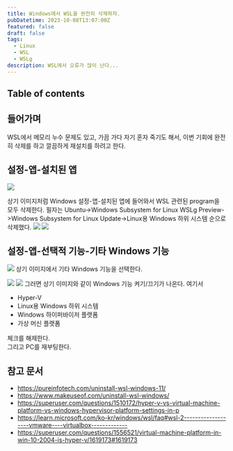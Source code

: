 ```yaml
---
title: Windows에서 WSL을 완전히 삭제하자.
pubDatetime: 2023-10-08T13:07:00Z
featured: false
draft: false
tags:
  - Linux
  - WSL
  - WSLg
description: WSL에서 오류가 많이 난다...
---
```


## Table of contents

## 들어가며

WSL에서 메모리 누수 문제도 있고, 가끔 가다 자기 혼자 죽기도 해서, 이번 기회에 완전히 삭제를 하고 깔끔하게 재설치를 하려고 한다.

## 설정-앱-설치된 앱

![](https://res.cloudinary.com/gyunseo-blog/image/upload/v1698669625/uninstall-wsl-completely-on-windows-1696738168183.jpeg)

상기 이미지처럼 Windows 설정-앱-설치된 앱에 들어와서 WSL 관련된 program을 모두 삭제한다.
필자는 Ubuntu->Windows Subsystem for Linux WSLg Preview->Windows Subsystem for Linux Update->Linux용 Windows 하위 시스템 순으로 삭제했다.
![](https://res.cloudinary.com/gyunseo-blog/image/upload/v1698669625/uninstall-wsl-completely-on-windows-1696738223576.jpeg)
![](https://res.cloudinary.com/gyunseo-blog/image/upload/v1698669625/uninstall-wsl-completely-on-windows-1696738269567.jpeg)

## 설정-앱-선택적 기능-기타 Windows 기능

![](https://res.cloudinary.com/gyunseo-blog/image/upload/v1698669625/uninstall-wsl-completely-on-windows-1696738604428.jpeg)
상기 이미지에서 기타 Windows 기능을 선택한다.

![](https://res.cloudinary.com/gyunseo-blog/image/upload/v1698669625/uninstall-wsl-completely-on-windows-1696741218580.jpeg)
![](https://res.cloudinary.com/gyunseo-blog/image/upload/v1698669625/uninstall-wsl-completely-on-windows-1696741270383.jpeg)
그러면 상기 이미지와 같이 Windows 기능 켜기/끄기가 나온다.
여기서

- Hyper-V
- Linux용 Windows 하위 시스템
- Windows 하이퍼바이저 플랫폼
- 가상 머신 플랫폼

체크를 해제한다.  
그리고 PC를 재부팅한다.

## 참고 문서

- <https://pureinfotech.com/uninstall-wsl-windows-11/>
- <https://www.makeuseof.com/uninstall-wsl-windows/>
- <https://superuser.com/questions/1510172/hyper-v-vs-virtual-machine-platform-vs-windows-hypervisor-platform-settings-in-p>
- <https://learn.microsoft.com/ko-kr/windows/wsl/faq#wsl-2-------------------vmware----virtualbox------------->
- <https://superuser.com/questions/1556521/virtual-machine-platform-in-win-10-2004-is-hyper-v/1619173#1619173>
